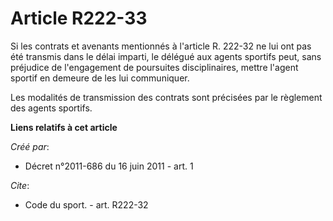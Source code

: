 # Article R222-33

Si les contrats et avenants mentionnés à l'article R. 222-32 ne lui ont pas été transmis dans le délai imparti, le délégué
aux agents sportifs peut, sans préjudice de l'engagement de poursuites disciplinaires, mettre l'agent sportif en demeure de
les lui communiquer. 

Les modalités de transmission des contrats sont précisées par le règlement des agents sportifs.

**Liens relatifs à cet article**

_Créé par_:

  - Décret n°2011-686 du 16 juin 2011 - art. 1

_Cite_:

  - Code du sport. - art. R222-32
